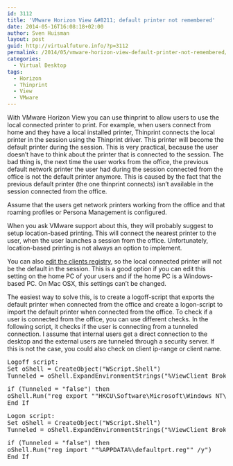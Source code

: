 ```yaml
---
id: 3112
title: 'VMware Horizon View &#8211; default printer not remembered'
date: 2014-05-16T16:08:18+02:00
author: Sven Huisman
layout: post
guid: http://virtualfuture.info/?p=3112
permalink: /2014/05/vmware-horizon-view-default-printer-not-remembered/
categories:
  - Virtual Desktop
tags:
  - Horizon
  - Thinprint
  - View
  - VMware
---
```

With VMware Horizon View you can use thinprint to allow users to use the local connected printer to print. For example, when users connect from home and they have a local installed printer, Thinprint connects the local printer in the session using the Thinprint driver. This printer will become the default printer during the session. This is very practical, because the user doesn&#8217;t have to think about the printer that is connected to the session. The bad thing is, the next time the user works from the office, the previous default network printer the user had during the session connected from the office is not the default printer anymore. This is caused by the fact that the previous default printer (the one thinprint connects) isn&#8217;t available in the session connected from the office.

Assume that the users get network printers working from the office and that roaming profiles or Persona Management is configured.

When you ask VMware support about this, they will probably suggest to setup location-based printing. This will connect the nearest printer to the user, when the user launches a session from the office. Unfortunately, location-based printing is not always an option to implement.

You can also <a title="Disable default printer Thinprint" href="http://kb.vmware.com/selfservice/microsites/search.do?language=en_US&cmd=displayKC&externalId=2012770" target="_blank">edit the clients registry</a>, so the local connected printer will not be the default in the session. This is a good option if you can edit this setting on the home PC of your users and if the home PC is a Windows-based PC. On Mac OSX, this settings can&#8217;t be changed.

The easiest way to solve this, is to create a logoff-script that exports the default printer when connected from the office and create a logon-script to import the default printer when connected from the office. To check if a user is connected from the office, you can use different checks. In the following script, it checks if the user is connecting from a tunneled connection. I assume that internal users get a direct connection to the desktop and the external users are tunneled through a security server. If this is not the case, you could also check on client ip-range or client name.

<pre>Logoff script:
Set oShell = CreateObject("WScript.Shell")
Tunneled = oShell.ExpandEnvironmentStrings("%ViewClient_Broker_Tunneled%")</pre>

<pre>if (Tunneled = "false") then
oShell.Run("reg export ""HKCU\Software\Microsoft\Windows NT\CurrentVersion\Windows"" ""%APPDATA%\defaultprt.reg"" /y") 
End If</pre>

<pre>Logon script:
Set oShell = CreateObject("WScript.Shell")
Tunneled = oShell.ExpandEnvironmentStrings("%ViewClient_Broker_Tunneled%")</pre>

<pre>if (Tunneled = "false") then
oShell.Run("reg import ""%APPDATA%\defaultprt.reg"" /y") 
End If</pre>